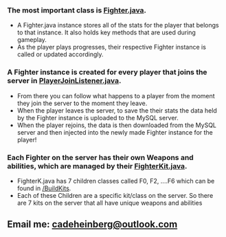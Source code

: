 ### The most important class is [Fighter.java](https://github.com/cadeheinberg/SKplugin/blob/main/SevenKitsPlugin/src/me/cade/PluginSK/Fighter.java).
- A Fighter.java instance stores all of the stats for the player that belongs to that instance. It also holds key methods that are used during gameplay.
- As the player plays progresses, their respective Fighter instance is called or updated accordingly.

### A Fighter instance is created for every player that joins the server in [PlayerJoinListener.java](https://github.com/cadeheinberg/SKplugin/blob/main/SevenKitsPlugin/src/me/cade/PluginSK/PlayerJoin/PlayerJoinListener.java).
- From there you can follow what happens to a player from the moment they join the server to the moment they leave.
- When the player leaves the server, to save the their stats the data held by the Fighter instance is uploaded to the MySQL server.
- When the player rejoins, the data is then downloaded from the MySQL server and then injected into the newly made Fighter instance for the player!

### Each Fighter on the server has their own Weapons and abilities, which are managed by their [FighterKit.java](https://github.com/cadeheinberg/SKplugin/tree/main/SevenKitsPlugin/src/me/cade/PluginSK/BuildKits/FightKit.java).
- FighterK.java has 7 children classes called F0, F2, ....F6 which can be found in [/BuildKits](https://github.com/cadeheinberg/SKplugin/tree/main/SevenKitsPlugin/src/me/cade/PluginSK/BuildKits).
- Each of these Children are a specific kit/class on the server. So there are 7 kits on the server that all have unique weapons and abilities

## Email me: cadeheinberg@outlook.com
